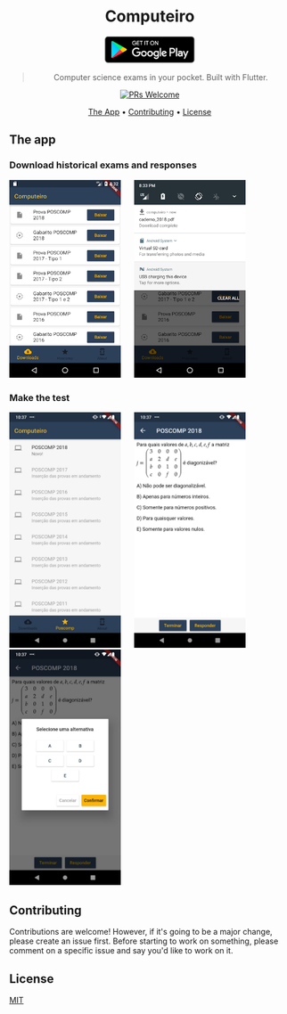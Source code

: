 <div align="center">
<h1> Computeiro </h1>

<div>
    <a href='https://play.google.com/store/apps/details?id=pineapple.tech.computeiro'>
        <img alt='Get it on Google Play' src='readme/google_play.png' height='48px'/>
    </a>
    <!-- <a href=''>
        <img alt='Get it on Apple Store' src='readme/app_store.png' height='48px'/>
    </a> -->
    
> Computer science exams in your pocket. Built with Flutter.

[![PRs Welcome](https://img.shields.io/badge/PRs-welcome-brightgreen.svg?style=flat-square)](http://makeapullrequest.com)

<p align="center">
  <a href="#the-app">The App</a> •
  <a href="#contributing">Contributing</a> •
  <a href="#license">License</a>
</p>
</div>
</div>

## The app

### Download historical exams and responses

<p>
<img style='margin-right: 20px' alt='Computeiro App Available exams' src='readme/available_exams.webp' width='200px'/>

<img alt='Computeiro App Downloaded exams' src='readme/downloaded_files.webp' width='200px'/>
</p>

### Make the test

<p>
<img style='margin-right: 20px' alt='Computeiro App Available exams' src='readme/available_exams_do.jpeg' width='200px'/>

<img style='margin-right: 20px' alt='Computeiro App Available exams' src='readme/question.jpeg' width='200px'/>

<img alt='Computeiro App Downloaded exams' src='readme/select_alt.jpeg' width='200px'/>
</p>

## Contributing

Contributions are welcome!
However, if it's going to be a major change, please create an issue first.
Before starting to work on something, please comment on a specific issue and say you'd like to work on it.

## License

[MIT](https://tldrlegal.com/license/mit-license)

<!-- ## Support -->
